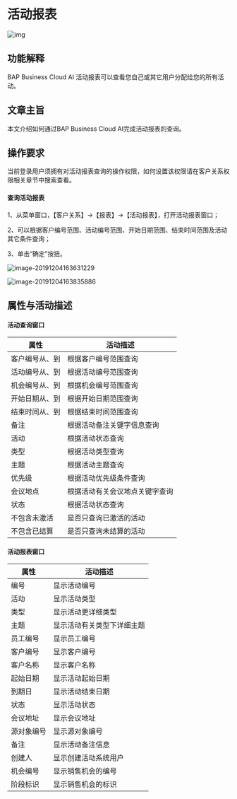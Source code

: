 # 活动报表

![img](D:/Backup/桌面/客户关系/图片/横线.png)

## 功能解释 

BAP Business Cloud AI 活动报表可以查看您自己或其它用户分配给您的所有活动。

## 文章主旨 

本文介绍如何通过BAP Business Cloud AI完成活动报表的查询。

## 操作要求 

当前登录用户须拥有对活动报表查询的操作权限，如何设置该权限请在客户关系权限相关章节中搜索查看。

#### 查询活动报表

1、从菜单窗口，【客户关系】->【报表】->【活动报表】，打开活动报表窗口；

2、可以根据客户编号范围、活动编号范围、开始日期范围、结束时间范围及活动其它条件查询；

3、单击“确定”按扭。 

![image-20191204163631229](D:\Backup\桌面\客户关系\图片\活动报表.png)

![image-20191204163835886](D:\Backup\桌面\客户关系\图片\活动报表2.png)

##  属性与活动描述

#### 活动查询窗口

| 属性           | 活动描述                       |
| -------------- | ------------------------------ |
| 客户编号从、到 | 根据客户编号范围查询           |
| 活动编号从、到 | 根据活动编号范围查询           |
| 机会编号从、到 | 根据机会编号范围查询           |
| 开始日期从、到 | 根据开始日期范围查询           |
| 结束时间从、到 | 根据结束时间范围查询           |
| 备注           | 根据活动备注关键字信息查询     |
| 活动           | 根据活动状态查询               |
| 类型           | 根据活动类型查询               |
| 主题           | 根据活动主题查询               |
| 优先级         | 根据活动优先级条件查询         |
| 会议地点       | 根据活动有关会议地点关键字查询 |
| 状态           | 根据活动状态查询               |
| 不包含未激活   | 是否只查询已激活的活动         |
| 不包含已结算   | 是否只查询未结算的活动         |

#### 活动报表窗口

| 属性       | 活动描述                   |
| ---------- | -------------------------- |
| 编号       | 显示活动编号               |
| 活动       | 显示活动类型               |
| 类型       | 显示活动更详细类型         |
| 主题       | 显示活动有关类型下详细主题 |
| 员工编号   | 显示员工编号               |
| 客户编号   | 显示客户编号               |
| 客户名称   | 显示客户名称               |
| 起始日期   | 显示活动起始日期           |
| 到期日     | 显示活动结束日期           |
| 状态       | 显示活动状态               |
| 会议地址   | 显示会议地址               |
| 源对象编号 | 显示源对象编号             |
| 备注       | 显示活动备注信息           |
| 创建人     | 显示创建活动系统用户       |
| 机会编号   | 显示销售机会的编号         |
| 阶段标识   | 显示销售机会的标识         |